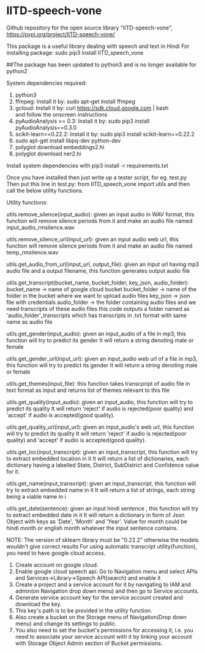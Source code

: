 # IITD-speech-vone
Github repository for the open source library "IITD-speech-vone", https://pypi.org/project/IITD-speech-vone/

This package is a useful library dealing with speech and text in Hindi
For installing package:
sudo pip3 install IITD_speech_vone

##The package has been updated to python3 and is no longer available for python2

System dependencies required:
1. python3
2. ffmpeg: Install it by: sudo apt-get install ffmpeg
3. gcloud: Install it by: curl https://sdk.cloud.google.com | bash  
and follow the onscreen instructions
4. pyAudioAnalysis >= 0.3: Install it by: sudo pip3 install pyAudioAnalysis==0.3.0
5. scikit-learn>=0.22.2: Install it by: sudo pip3 install scikit-learn==0.22.2
6. sudo apt-get install libpq-dev python-dev
7. polyglot download embeddings2.hi
8. polyglot download ner2.hi

Install system dependencies with pip3 install -r requirements.txt

Once you have installed then just write up a tester script, for eg. test.py
Then put this line in test.py:
from IITD_speech_vone import utils
and then call the below utility functions.

Utility functions:

utils.remove_silence(input_audio):
	given an input audio in WAV format, this function will remove silence periods from it
	and make an audio file named input_audio_rmsilence.wav

utils.remove_silence_url(input_url):
	given an input audio web url, this function will remove silence periods from it
	and make an audio file named temp_rmsilence.wav

utils.get_audio_from_url(input_url, output_file):
	given an input url having mp3 audio file and a output filename, this function generates output audio file

utils.get_transcript(bucket_name, bucket_folder, key_json, audio_folder):
	bucket_name -> name of google cloud bucket
	bucket_folder -> name of the folder in the bucket where we want to upload audio files
	key_json -> json file with credentials
	audio_folder -> the folder containing audio files and we need transcripts of these audio files
	this code outputs a folder named as 'audio_folder'_transcripts which has transcripts in .txt format with same name as audio file

utils.get_gender(input_audio):
	given an  input_audio of a file in mp3, this function will try to predict its gender
	It will return a string denoting male or female

utils.get_gender_url(input_url):
	given an input_audio web url of a file in mp3, this function will try to predict its gender
	It will return a string denoting male or female

utils.get_themes(input_file):
	this function takes transcpript of audio file in text format as input
	and returns list of themes relevant to this file

utils.get_quality(input_audio):
	given an input_audio, this function will try to predict its quality
	It will return 'reject' if audio is rejected(poor quality) and 'accept' if audio is accepted(good quality).

utils.get_quality_url(input_url):
	given an input_audio's web url, this function will try to predict its quality
	It will return 'reject' if audio is rejected(poor quality) and 'accept' if audio is accepted(good quality).

utils.get_loc(input_transcript):
	given an  input_transcript, this function will try to extract embedded location in it
	It will return a list of dictionaries, each dictionary having a labelled State, District, SubDistrict and Confidence value for it.

utils.get_name(input_transcript):
	given an  input_transcript, this function will try to extract embedded name in it
	It will return a list of strings, each string being a viable name in i

utils.get_date(sentence):
 	given an input hindi sentence , this function will try to extract embedded date in it
	It will return a dictionary in form of Json Object with keys as 'Date', 'Month' and 'Year'. Value for month could be hindi month or english month whatever the input sentence contains.

NOTE:
The version of sklearn library must be "0.22.2" otherwise the models wouldn't give correct results
For using automatic transcript utility(function), you need to have google cloud access.
1. Create account on google cloud.
2. Enable google cloud speech api: Go to Navigation menu and select APIs and Services->Library->Speech API(search) and enable it
3. Create a project and a service account for it by navigating to IAM and admin(on Navigation drop down menu) and then go to Service accounts.
4. Generate service account key for the service account created and download the key.
5. This key's path is to be provided in the utility function.
6. Also create a bucket on the Storage menu of Navigation(Drop down menu) and change its settings to public.
7. You also need to set the bucket's permissions for accessing it, i.e. you need to associate your service account with it by linking your account with Storage Object Admin section of Bucket permissions.
